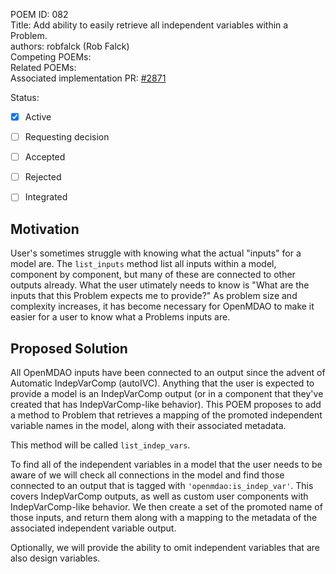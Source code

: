 POEM ID: 082  
Title: Add ability to easily retrieve all independent variables within a Problem.  
authors: robfalck (Rob Falck)  
Competing POEMs:  
Related POEMs:  
Associated implementation PR: [#2871](https://github.com/OpenMDAO/OpenMDAO/pull/2871)  

Status:

- [x] Active
- [ ] Requesting decision
- [ ] Accepted
- [ ] Rejected
- [ ] Integrated


## Motivation

User's sometimes struggle with knowing what the actual "inputs" for a model are.
The `list_inputs` method list all inputs within a model, component by component, but many of these are connected to
other outputs already.
What the user utimately needs to know is "What are the inputs that this Problem expects me to provide?"
As problem size and complexity increases, it has become necessary for OpenMDAO to make it easier for a user to 
know what a Problems inputs are.

## Proposed Solution

All OpenMDAO inputs have been connected to an output since the advent of Automatic IndepVarComp (autoIVC).
Anything that the user is expected to provide a model is an IndepVarComp output (or in a component that they've
created that has IndepVarComp-like behavior).
This POEM proposes to add a method to Problem that retrieves a mapping of the promoted independent variable names in the model,
along with their associated metadata.


This method will be called `list_indep_vars`.


To find all of the independent variables in a model that the user needs to be aware of we will check all connections
in the model and find those connected to an output that is tagged with `'openmdao:is_indep_var'`.  This covers
IndepVarComp outputs, as well as custom user components with IndepVarComp-like behavior.
We then create a set of the promoted name of those inputs, and return them along with a mapping to the metadata
of the associated independent variable output.

Optionally, we will provide the ability to omit independent variables that are also design variables.

